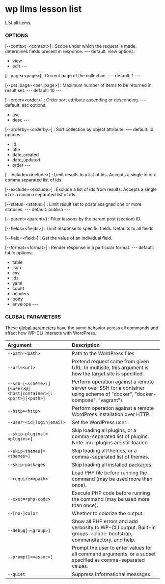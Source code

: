 # wp llms lesson list

List all items.

### OPTIONS

[\--context=&lt;context&gt;]
: Scope under which the request is made; determines fields present in response.
\---
default: view
options:
  - view
  - edit
\---

[\--page=&lt;page&gt;]
: Current page of the collection.
\---
default: 1
\---

[\--per_page=&lt;per_page&gt;]
: Maximum number of items to be returned in result set.
\---
default: 10
\---

[\--order=&lt;order&gt;]
: Order sort attribute ascending or descending.
\---
default: asc
options:
  - asc
  - desc
\---

[\--orderby=&lt;orderby&gt;]
: Sort collection by object attribute.
\---
default: id
options:
  - id
  - title
  - date_created
  - date_updated
  - order
\---

[\--include=&lt;include&gt;]
: Limit results to a list of ids. Accepts a single id or a comma separated list of ids.

[\--exclude=&lt;exclude&gt;]
: Exclude a list of ids from results. Accepts a single id or a comma separated list of ids.

[\--status=&lt;status&gt;]
: Limit result set to posts assigned one or more statuses.
\---
default: publish
\---

[\--parent=&lt;parent&gt;]
: Filter lessons by the parent post (section) ID.

[\--fields=&lt;fields&gt;]
: Limit response to specific fields. Defaults to all fields.

[\--field=&lt;field&gt;]
: Get the value of an individual field.

[\--format=&lt;format&gt;]
: Render response in a particular format.
\---
default: table
options:
  - table
  - json
  - csv
  - ids
  - yaml
  - count
  - headers
  - body
  - envelope
\---

### GLOBAL PARAMETERS

These [global parameters](https://make.wordpress.org/cli/handbook/config/) have the same behavior across all commands and affect how WP-CLI interacts with WordPress.

| **Argument**    | **Description**              |
|:----------------|:-----------------------------|
| `--path=<path>` | Path to the WordPress files. |
| `--url=<url>` | Pretend request came from given URL. In multisite, this argument is how the target site is specified. |
| `--ssh=[<scheme>:][<user>@]<host\|container>[:<port>][<path>]` | Perform operation against a remote server over SSH (or a container using scheme of "docker", "docker-compose", "vagrant"). |
| `--http=<http>` | Perform operation against a remote WordPress installation over HTTP. |
| `--user=<id\|login\|email>` | Set the WordPress user. |
| `--skip-plugins[=<plugins>]` | Skip loading all plugins, or a comma-separated list of plugins. Note: mu-plugins are still loaded. |
| `--skip-themes[=<themes>]` | Skip loading all themes, or a comma-separated list of themes. |
| `--skip-packages` | Skip loading all installed packages. |
| `--require=<path>` | Load PHP file before running the command (may be used more than once). |
| `--exec=<php-code>` | Execute PHP code before running the command (may be used more than once). |
| `--[no-]color` | Whether to colorize the output. |
| `--debug[=<group>]` | Show all PHP errors and add verbosity to WP-CLI output. Built-in groups include: bootstrap, commandfactory, and help. |
| `--prompt[=<assoc>]` | Prompt the user to enter values for all command arguments, or a subset specified as comma-separated values. |
| `--quiet` | Suppress informational messages. |
